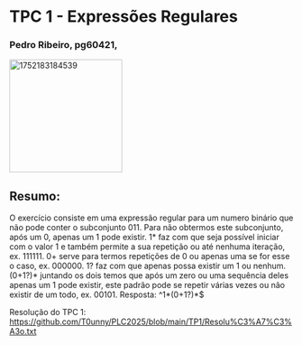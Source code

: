 # TPC 1 - Expressões Regulares

### Pedro Ribeiro, pg60421,

<img width="200" height="200" alt="1752183184539" src="https://github.com/user-attachments/assets/c0382365-4f1f-48fb-9f94-c1e56fafa0c3" />

## Resumo:
O exercício consiste em uma expressão regular para um numero binário que não pode conter o subconjunto 011.
Para não obtermos este subconjunto, após um 0, apenas um 1 pode existir.
1* faz com que seja possível iniciar com o valor 1 e também permite a sua repetição ou até nenhuma iteração, ex. 111111.
0+ serve para termos repetições de 0 ou apenas uma se for esse o caso, ex. 000000.
1? faz com que apenas possa existir um 1 ou nenhum.
(0+1?)* juntando os dois temos que após um zero ou uma sequência deles apenas um 1 pode existir, este padrão pode se repetir várias vezes ou não existir de um todo, ex. 00101.
Resposta: ^1*(0+1?)*$

Resolução do TPC 1: https://github.com/T0unny/PLC2025/blob/main/TP1/Resolu%C3%A7%C3%A3o.txt
